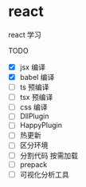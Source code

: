 # react
react 学习

TODO

* [x] jsx 编译
* [x] babel 编译
* [ ] ts 预编译
* [ ] tsx 预编译
* [ ] css 编译
* [ ] DllPlugin
* [ ] HappyPlugin
* [ ] 热更新
* [ ] 区分环境
* [ ] 分割代码 按需加载
* [ ] prepack
* [ ] 可视化分析工具
